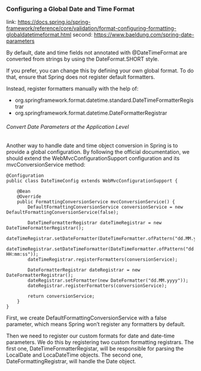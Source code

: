 ### Configuring a Global Date and Time Format

link: https://docs.spring.io/spring-framework/reference/core/validation/format-configuring-formatting-globaldatetimeformat.html
second: https://www.baeldung.com/spring-date-parameters

By default, date and time fields not annotated with @DateTimeFormat are converted from strings by using the
DateFormat.SHORT style.

If you prefer, you can change this by defining your own global format.
To do that, ensure that Spring does not register default formatters.

Instead, register formatters manually with the help of:

* org.springframework.format.datetime.standard.DateTimeFormatterRegistrar
* org.springframework.format.datetime.DateFormatterRegistrar


###### Convert Date Parameters at the Application Level

Another way to handle date and time object conversion in Spring is to provide a global configuration. 
By following the official documentation, we should extend the WebMvcConfigurationSupport configuration 
and its mvcConversionService method:

```
@Configuration
public class DateTimeConfig extends WebMvcConfigurationSupport {

    @Bean
    @Override
    public FormattingConversionService mvcConversionService() {
        DefaultFormattingConversionService conversionService = new DefaultFormattingConversionService(false);

        DateTimeFormatterRegistrar dateTimeRegistrar = new DateTimeFormatterRegistrar();
        dateTimeRegistrar.setDateFormatter(DateTimeFormatter.ofPattern("dd.MM.yyyy"));
        dateTimeRegistrar.setDateTimeFormatter(DateTimeFormatter.ofPattern("dd.MM.yyyy HH:mm:ss"));
        dateTimeRegistrar.registerFormatters(conversionService);

        DateFormatterRegistrar dateRegistrar = new DateFormatterRegistrar();
        dateRegistrar.setFormatter(new DateFormatter("dd.MM.yyyy"));
        dateRegistrar.registerFormatters(conversionService);

        return conversionService;
    }
}
```

First, we create DefaultFormattingConversionService with a false parameter, 
which means Spring won’t register any formatters by default.

Then we need to register our custom formats for date and date-time parameters.
We do this by registering two custom formatting registrars. 
The first one, DateTimeFormatterRegistar, will be responsible for parsing the LocalDate and LocaDateTime objects. 
The second one, DateFormattingRegistrar, will handle the Date object.